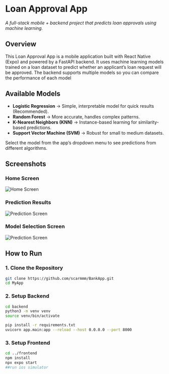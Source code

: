 # Loan Approval App
_A full-stack mobile + backend project that predicts loan approvals using machine learning._
##  Overview
This Loan Approval App is a mobile application built with React Native (Expo) and powered by a FastAPI backend.
It uses machine learning models trained on a loan dataset to predict whether an applicant’s loan request
will be approved. The backend supports multiple models so you can compare the performance of each model
##  Available Models
- **Logistic Regression** → Simple, interpretable model for quick results (Recommended).
- **Random Forest** → More accurate, handles complex patterns.
- **K-Nearest Neighbors (KNN)** → Instance-based learning for similarity-based predictions.
- **Support Vector Machine (SVM)** → Robust for small to medium datasets.

Select the model from the app’s dropdown menu to see predictions from different algorithms.

##  Screenshots
### Home Screen
![Home Screen](screenshots/homeScreen.png)

### Prediction Results
![Prediction Screen](screenshots/loanResult1.png)

### Model Selection Screen
![Prediction Screen](screenshots/modelScreen.png)

##  How to Run

### 1. Clone the Repository
``` bash
git clone https://github.com/scarmmm/BankApp.git
cd MyApp
```
### 2. Setup Backend
``` bash
cd backend
python3 -m venv venv
source venv/bin/activate

pip install -r requirements.txt
uvicorn app.main:app --reload --host 0.0.0.0 --port 8000
```

### 3. Setup Frontend
``` bash
cd ../frontend
npm install
npx expo start
##run ios simulator 